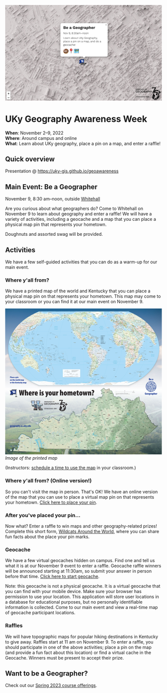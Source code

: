 [![Be a Geographer](images/banner.jpg)](https://uky-gis.github.io/geoawareness/map/)

# UKy Geography Awareness Week

**When**: November 2–9, 2022   
**Where**: Around campus and online  
**What**: Learn about UKy geography, place a pin on a map, and enter a raffle!  

## Quick overview

Presentation @ https://uky-gis.github.io/geoawareness

## Main Event: Be a Geographer
November 9, 8:30 am–noon, outside [Whitehall](https://uky-gis.github.io/geoawareness/map/)

Are you curious about what geographers do? Come to Whitehall on November 9 to learn about geography and enter a raffle! We will have a variety of activities, including a geocache and a map that you can place a physical map pin that represents your hometown.

Doughnuts and assorted swag will be provided.

## Activities

We have a few self-guided activities that you can do as a warm-up for our main event.

### Where y'all from?

We have a printed map of the world and Kentucky that you can place a physical map pin on that represents your hometown. This map may come to your classroom or you can find it at our main event on November 9.

![Map of the world with pins](images/uky-geography-poster.jpg)    
*Image of the printed map*

(Instructors: [schedule a time to use the map](https://forms.gle/qkvtUQKXduynUKDu6) in your classroom.)

### Where y'all from? (Online version!)

So you can't visit the map in person. That's OK! We have an online version of the map that you can use to place a virtual map pin on that represents your hometown. [Click here to place your pin](https://outragegis.com/uky-geotag/).


### After you've placed your pin...

Now what? Enter a raffle to win maps and other geography-related prizes! Complete this short form, [Wildcats Around the World](https://docs.google.com/forms/d/e/1FAIpQLSeWNSxKXnTLIKiwCCwvlvoeW70sqDK2N_B3btzDoiKXHcZn_A/viewform), where you can share fun facts about the place your pin marks. 

### Geocache

We have a few virtual geocaches hidden on campus. Find one and tell us what it is at our November 9 event to enter a raffle. Geocache raffle winners will be announced starting at 11:30am, so submit your answer in person before that time. [Click here to start geocache](https://outragegis.com/uky-geocache/).

Note: this geocache is not a physical geocache. It is a virtual geocache that you can find with your mobile device. Make sure your browser has permission to use your location. This application will store user locations in a database for educational purposes, but no personally identifiable information is collected. Come to our main event and view a real-time map of geocache participant locations.

### Raffles

We will have topographic maps for popular hiking destinations in Kentucky to give away. Raffles start at 11 am on November 9. To enter a raffle, you should participate in one of the above activities; place a pin on the map (and provide a fun fact about this location) or find a virtual cache in the Geocache. Winners must be present to accept their prize.

## Want to be a Geographer?

Check out our [Spring 2023 course offerings](https://uky-gis.github.io/geoawareness/#/26).